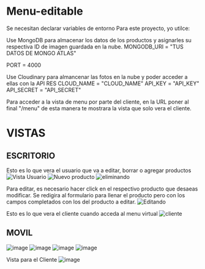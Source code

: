 # Menu-editable
Se necesitan declarar variables de entorno
Para este proyecto, yo utilce:

Use MongoDB para almacenar los datos de los productos y asignarles su respectiva ID de imagen guardada en la nube.
MONGODB_URI = "TUS DATOS DE MONGO ATLAS"

PORT = 4000

Use Cloudinary para almancenar las fotos en la nube y poder acceder a ellas con la API RES
CLOUD_NAME = "CLOUD_NAME"
API_KEY = "API_KEY"
API_SECRET = "API_SECRET"

Para acceder a la vista de menu por parte del cliente, en la URL poner al final "/menu"  de esta manera te mostrara la vista que solo vera el cliente.

# VISTAS
## ESCRITORIO
Esto es lo que vera el usuario que va a editar, borrar o agregar productos
![Vista Usuario](https://github.com/TadeoBernardo13/Menu-editable/assets/74383773/bc7a935c-7773-41df-a3a8-2abcd418c810)
![Nuevo producto](https://github.com/TadeoBernardo13/Menu-editable/assets/74383773/d1b713cf-c34d-40c8-874a-822087a386e9)
![eliminando](https://github.com/TadeoBernardo13/Menu-editable/assets/74383773/fc9b7d19-d46d-4121-998e-969ad4f1210a)

Para editar, es necesario hacer click en el respectivo producto que desaeas modificar. Se redigira al formulario para llenar el producto pero con los campos completados con los del producto a editar.
![Editando](https://github.com/TadeoBernardo13/Menu-editable/assets/74383773/042dc312-d152-42b7-b1bf-e57228c335f1)

Esto es lo que vera el cliente cuando acceda al menu virtual
![cliente](https://github.com/TadeoBernardo13/Menu-editable/assets/74383773/1e8cce0b-5359-4783-a903-38022028339d)

## MOVIL
![image](https://github.com/TadeoBernardo13/Menu-editable/assets/74383773/a75e7122-757e-4118-b176-3441d2c10aad)
![image](https://github.com/TadeoBernardo13/Menu-editable/assets/74383773/c58b268e-39e2-4de1-a40d-5d8cb0ff54d4)
![image](https://github.com/TadeoBernardo13/Menu-editable/assets/74383773/e75cd861-4350-47d9-a34a-68a06a3913db)
![image](https://github.com/TadeoBernardo13/Menu-editable/assets/74383773/c711e2ae-6411-4b98-8057-4069bbf5a031)

Vista para el Cliente ![image](https://github.com/TadeoBernardo13/Menu-editable/assets/74383773/5647a0fd-08d9-4d38-835f-8c63ae89e41a)
